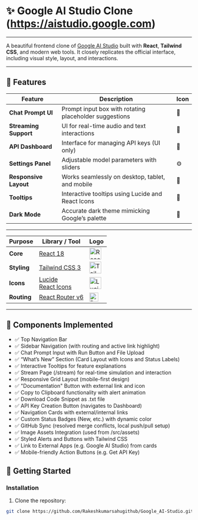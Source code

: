 # ✨ Google AI Studio Clone (https://aistudio.google.com)


---

A beautiful frontend clone of [Google AI Studio](https://aistudio.google.com) built with **React**, **Tailwind CSS**, and modern web tools. It closely replicates the official interface, including visual style, layout, and interactions.

---

## 🌟 Features

| Feature              | Description                                                 | Icon |
|----------------------|-------------------------------------------------------------|------|
| **Chat Prompt UI**   | Prompt input box with rotating placeholder suggestions       | 💬   |
| **Streaming Support**| UI for real-time audio and text interactions                | 📡   |
| **API Dashboard**    | Interface for managing API keys (UI only)                   | 🔑   |
| **Settings Panel**   | Adjustable model parameters with sliders                    | ⚙️   |
| **Responsive Layout**| Works seamlessly on desktop, tablet, and mobile             | 📱   |
| **Tooltips**         | Interactive tooltips using Lucide and React Icons           | 🧩   |
| **Dark Mode**        | Accurate dark theme mimicking Google’s palette              | 🌙   |

---

| **Purpose** | **Library / Tool**                                                                        | **Logo**                                                                                           |
| ----------- | ----------------------------------------------------------------------------------------- | -------------------------------------------------------------------------------------------------- |
| **Core**    | [React 18](https://reactjs.org)                                                           | <img src="https://cdn.worldvectorlogo.com/logos/react-2.svg" width="32" alt="React logo" />        |
| **Styling** | [Tailwind CSS 3](https://tailwindcss.com)                                                 | <img src="https://cdn.worldvectorlogo.com/logos/tailwindcss.svg" width="32" alt="Tailwind logo" /> |
| **Icons**   | [Lucide](https://lucide.dev)<br/>[React Icons](https://react-icons.github.io/react-icons) | <img src="https://lucide.dev/logo.svg" width="32" alt="Lucide logo" />                             |
| **Routing** | [React Router v6](https://reactrouter.com)                                                | <img src="https://reactrouter.com/favicon.ico" width="24" alt="React Router logo" />               |

---

## 🧱 Components Implemented

- ✅ Top Navigation Bar
- ✅ Sidebar Navigation (with routing and active link highlight)
- ✅ Chat Prompt Input with Run Button and File Upload
- ✅ “What’s New” Section (Card Layout with Icons and Status Labels)
- ✅ Interactive Tooltips for feature explanations
- ✅ Stream Page (/stream) for real-time simulation and interaction
- ✅ Responsive Grid Layout (mobile-first design)
- ✅ "Documentation" Button with external link and icon
- ✅ Copy to Clipboard functionality with alert animation
- ✅ Download Code Snippet as .txt file
- ✅ API Key Creation Button (navigates to Dashboard)
- ✅ Navigation Cards with external/internal links
- ✅ Custom Status Badges (New, etc.) with dynamic color
- ✅ GitHub Sync (resolved merge conflicts, local push/pull setup)
- ✅ Image Assets Integration (used from /src/assets)
- ✅ Styled Alerts and Buttons with Tailwind CSS
- ✅ Link to External Apps (e.g. Google AI Studio) from cards
- ✅ Mobile-friendly Action Buttons (e.g. Get API Key)

## 🏁 Getting Started


### Installation

1. Clone the repository:
```bash
git clone https://github.com/Rakeshkumarsahugithub/Google_AI-Studio.git

